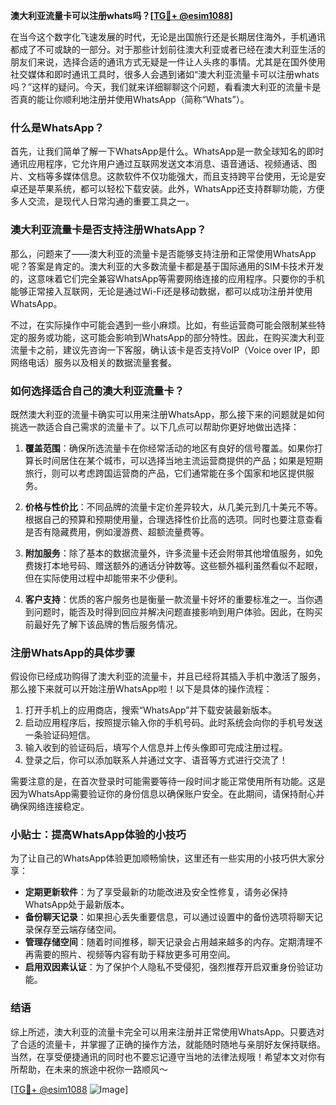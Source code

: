 **澳大利亚流量卡可以注册whats吗？[[TG💪+ @esim1088](https://t.me/s/esim1088)]**

在当今这个数字化飞速发展的时代，无论是出国旅行还是长期居住海外，手机通讯都成了不可或缺的一部分。对于那些计划前往澳大利亚或者已经在澳大利亚生活的朋友们来说，选择合适的通讯方式无疑是一件让人头疼的事情。尤其是在国外使用社交媒体和即时通讯工具时，很多人会遇到诸如“澳大利亚流量卡可以注册whats吗？”这样的疑问。今天，我们就来详细聊聊这个问题，看看澳大利亚的流量卡是否真的能让你顺利地注册并使用WhatsApp（简称“Whats”）。

### 什么是WhatsApp？

首先，让我们简单了解一下WhatsApp是什么。WhatsApp是一款全球知名的即时通讯应用程序，它允许用户通过互联网发送文本消息、语音通话、视频通话、图片、文档等多媒体信息。这款软件不仅功能强大，而且支持跨平台使用，无论是安卓还是苹果系统，都可以轻松下载安装。此外，WhatsApp还支持群聊功能，方便多人交流，是现代人日常沟通的重要工具之一。

### 澳大利亚流量卡是否支持注册WhatsApp？

那么，问题来了——澳大利亚的流量卡是否能够支持注册和正常使用WhatsApp呢？答案是肯定的。澳大利亚的大多数流量卡都是基于国际通用的SIM卡技术开发的，这意味着它们完全兼容WhatsApp等需要网络连接的应用程序。只要你的手机能够正常接入互联网，无论是通过Wi-Fi还是移动数据，都可以成功注册并使用WhatsApp。

不过，在实际操作中可能会遇到一些小麻烦。比如，有些运营商可能会限制某些特定的服务或功能，这可能会影响到WhatsApp的部分特性。因此，在购买澳大利亚流量卡之前，建议先咨询一下客服，确认该卡是否支持VoIP（Voice over IP，即网络电话）服务以及相关的数据流量套餐。

### 如何选择适合自己的澳大利亚流量卡？

既然澳大利亚的流量卡确实可以用来注册WhatsApp，那么接下来的问题就是如何挑选一款适合自己需求的流量卡了。以下几点可以帮助你更好地做出选择：

1. **覆盖范围**：确保所选流量卡在你经常活动的地区有良好的信号覆盖。如果你打算长时间居住在某个城市，可以选择当地主流运营商提供的产品；如果是短期旅行，则可以考虑跨国运营商的产品，它们通常能在多个国家和地区提供服务。

2. **价格与性价比**：不同品牌的流量卡定价差异较大，从几美元到几十美元不等。根据自己的预算和预期使用量，合理选择性价比高的选项。同时也要注意查看是否有隐藏费用，例如漫游费、超额流量费等。

3. **附加服务**：除了基本的数据流量外，许多流量卡还会附带其他增值服务，如免费拨打本地号码、赠送额外的通话分钟数等。这些额外福利虽然看似不起眼，但在实际使用过程中却能带来不少便利。

4. **客户支持**：优质的客户服务也是衡量一款流量卡好坏的重要标准之一。当你遇到问题时，能否及时得到回应并解决问题直接影响到用户体验。因此，在购买前最好先了解下该品牌的售后服务情况。

### 注册WhatsApp的具体步骤

假设你已经成功购得了澳大利亚的流量卡，并且已经将其插入手机中激活了服务，那么接下来就可以开始注册WhatsApp啦！以下是具体的操作流程：

1. 打开手机上的应用商店，搜索“WhatsApp”并下载安装最新版本。
2. 启动应用程序后，按照提示输入你的手机号码。此时系统会向你的手机号发送一条验证码短信。
3. 输入收到的验证码后，填写个人信息并上传头像即可完成注册过程。
4. 登录之后，你可以添加联系人并通过文字、语音等方式进行交流了！

需要注意的是，在首次登录时可能需要等待一段时间才能正常使用所有功能。这是因为WhatsApp需要验证你的身份信息以确保账户安全。在此期间，请保持耐心并确保网络连接稳定。

### 小贴士：提高WhatsApp体验的小技巧

为了让自己的WhatsApp体验更加顺畅愉快，这里还有一些实用的小技巧供大家分享：

- **定期更新软件**：为了享受最新的功能改进及安全性修复，请务必保持WhatsApp处于最新版本。
- **备份聊天记录**：如果担心丢失重要信息，可以通过设置中的备份选项将聊天记录保存至云端存储空间。
- **管理存储空间**：随着时间推移，聊天记录会占用越来越多的内存。定期清理不再需要的照片、视频等内容有助于释放更多可用空间。
- **启用双因素认证**：为了保护个人隐私不受侵犯，强烈推荐开启双重身份验证功能。

### 结语

综上所述，澳大利亚的流量卡完全可以用来注册并正常使用WhatsApp。只要选对了合适的流量卡，并掌握了正确的操作方法，就能随时随地与亲朋好友保持联络。当然，在享受便捷通讯的同时也不要忘记遵守当地的法律法规哦！希望本文对你有所帮助，在未来的旅途中祝你一路顺风～

[[TG💪+ @esim1088](https://t.me/s/esim1088) ![Image](https://i.postimg.cc/4NQfJmqS/Snipaste-2025-05-13-00-14-12.png)]
